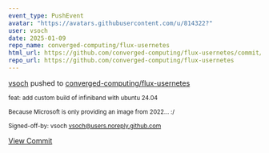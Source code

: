 ```yaml
---
event_type: PushEvent
avatar: "https://avatars.githubusercontent.com/u/814322?"
user: vsoch
date: 2025-01-09
repo_name: converged-computing/flux-usernetes
html_url: https://github.com/converged-computing/flux-usernetes/commit/e411a3bd08f0ce279821cd9f0899981bf1eb6650
repo_url: https://github.com/converged-computing/flux-usernetes
---
```


<a href='https://github.com/vsoch' target='_blank'>vsoch</a> pushed to <a href='https://github.com/converged-computing/flux-usernetes' target='_blank'>converged-computing/flux-usernetes</a>

<small>feat: add custom build of infiniband with ubuntu 24.04

Because Microsoft is only providing an image from
2022... :/

Signed-off-by: vsoch <vsoch@users.noreply.github.com></small>

<a href='https://github.com/converged-computing/flux-usernetes/commit/e411a3bd08f0ce279821cd9f0899981bf1eb6650' target='_blank'>View Commit</a>